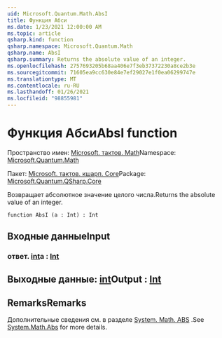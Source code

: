 ```yaml
---
uid: Microsoft.Quantum.Math.AbsI
title: Функция Абси
ms.date: 1/23/2021 12:00:00 AM
ms.topic: article
qsharp.kind: function
qsharp.namespace: Microsoft.Quantum.Math
qsharp.name: AbsI
qsharp.summary: Returns the absolute value of an integer.
ms.openlocfilehash: 2757693205b68aa406e7f3eb37372230a8ce2b3e
ms.sourcegitcommit: 71605ea9cc630e84e7ef29027e1f0ea06299747e
ms.translationtype: MT
ms.contentlocale: ru-RU
ms.lasthandoff: 01/26/2021
ms.locfileid: "98855981"
---
```

# <a name="absi-function"></a><span data-ttu-id="a4692-102">Функция Абси</span><span class="sxs-lookup"><span data-stu-id="a4692-102">AbsI function</span></span>

<span data-ttu-id="a4692-103">Пространство имен: [Microsoft. тактов. Math](xref:Microsoft.Quantum.Math)</span><span class="sxs-lookup"><span data-stu-id="a4692-103">Namespace: [Microsoft.Quantum.Math](xref:Microsoft.Quantum.Math)</span></span>

<span data-ttu-id="a4692-104">Пакет: [Microsoft. тактов. кшарп. Core](https://nuget.org/packages/Microsoft.Quantum.QSharp.Core)</span><span class="sxs-lookup"><span data-stu-id="a4692-104">Package: [Microsoft.Quantum.QSharp.Core](https://nuget.org/packages/Microsoft.Quantum.QSharp.Core)</span></span>


<span data-ttu-id="a4692-105">Возвращает абсолютное значение целого числа.</span><span class="sxs-lookup"><span data-stu-id="a4692-105">Returns the absolute value of an integer.</span></span>

```qsharp
function AbsI (a : Int) : Int
```


## <a name="input"></a><span data-ttu-id="a4692-106">Входные данные</span><span class="sxs-lookup"><span data-stu-id="a4692-106">Input</span></span>

### <a name="a--int"></a><span data-ttu-id="a4692-107">ответ. [int](xref:microsoft.quantum.lang-ref.int)</span><span class="sxs-lookup"><span data-stu-id="a4692-107">a : [Int](xref:microsoft.quantum.lang-ref.int)</span></span>





## <a name="output--int"></a><span data-ttu-id="a4692-108">Выходные данные: [int](xref:microsoft.quantum.lang-ref.int)</span><span class="sxs-lookup"><span data-stu-id="a4692-108">Output : [Int](xref:microsoft.quantum.lang-ref.int)</span></span>



## <a name="remarks"></a><span data-ttu-id="a4692-109">Remarks</span><span class="sxs-lookup"><span data-stu-id="a4692-109">Remarks</span></span>

<span data-ttu-id="a4692-110">Дополнительные сведения см. в разделе [System. Math. ABS](https://docs.microsoft.com/dotnet/api/system.math.abs) .</span><span class="sxs-lookup"><span data-stu-id="a4692-110">See [System.Math.Abs](https://docs.microsoft.com/dotnet/api/system.math.abs) for more details.</span></span>